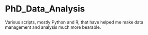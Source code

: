 # PhD_Data_Analysis
Various scripts, mostly Python and R, that have helped me make data management and analysis much more bearable.
